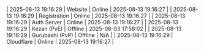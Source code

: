 | 2025-08-13 19:16:29 | Website | Online | 2025-08-13 19:16:27 |
| 2025-08-13 19:16:29 | Registration | Online | 2025-08-13 19:16:27 |
| 2025-08-13 19:16:29 | Auth Server | Online | 2025-08-13 19:16:27 |
| 2025-08-13 19:16:29 | Kezan (PvE) | Offline | 2025-08-03 17:58:02 |
| 2025-08-13 19:16:29 | Gurubashi (PvP) | Offline | N/A |
| 2025-08-13 19:16:29 | Cloudflare | Online | 2025-08-13 19:16:27 |
